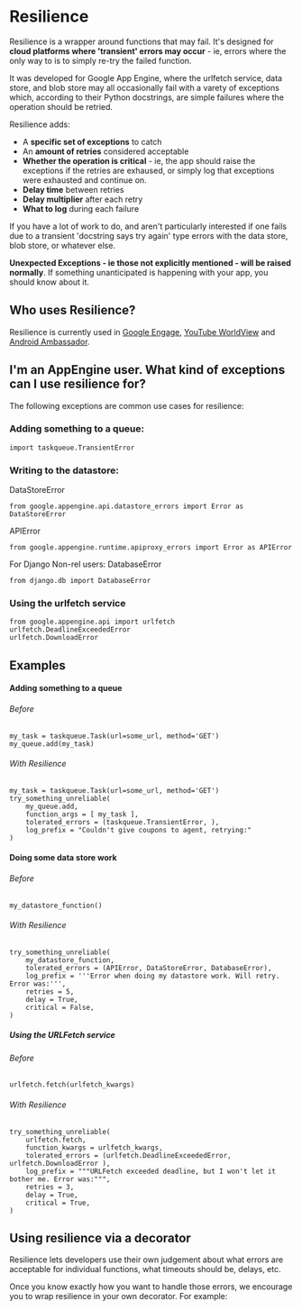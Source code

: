 # Resilience

Resilience is a wrapper around functions that may fail. It's designed for **cloud platforms where 'transient' errors may occur** - ie, errors where the only way to is to simply re-try the failed function.

It was developed for Google App Engine, where the urlfetch service, data store, and blob store may all occasionally fail with a varety of exceptions which, according to their Python docstrings, are simple failures where the operation should be retried.

Resilience adds:

- A **specific set of exceptions** to catch  
- An **amount of retries** considered acceptable
- **Whether the operation is critical** - ie, the app should raise the exceptions if the retries are exhaused, or simply log that exceptions were exhausted and continue on. 
- **Delay time** between retries
- **Delay multiplier** after each retry
- **What to log** during each failure

If you have a lot of work to do, and aren't particularly interested if one fails due to a transient 'docstring says try again' type errors with the data store, blob store, or whatever else. 

**Unexpected Exceptions - ie those not explicitly mentioned - will be raised normally**. If something unanticipated is happening with your app, you should know about it.

## Who uses Resilience?

Resilience is currently used in [Google Engage](http://google.com/engage), [YouTube WorldView](http://youtube.com/worldview) and [Android Ambassador](http://android-ambassador.appspot.com/).

## I'm an AppEngine user. What kind of exceptions can I use resilience for?

The following exceptions are common use cases for resilience:

### Adding something to a queue:

    import taskqueue.TransientError

### Writing to the datastore:
    
DataStoreError

    from google.appengine.api.datastore_errors import Error as DataStoreError

APIError

    from google.appengine.runtime.apiproxy_errors import Error as APIError

For Django Non-rel users: DatabaseError

    from django.db import DatabaseError

### Using the urlfetch service

    from google.appengine.api import urlfetch
    urlfetch.DeadlineExceededError
    urlfetch.DownloadError

## Examples

#### Adding something to a queue
###### Before

    my_task = taskqueue.Task(url=some_url, method='GET')
    my_queue.add(my_task)

###### With Resilience

    my_task = taskqueue.Task(url=some_url, method='GET')
    try_something_unreliable(
        my_queue.add,
        function_args = [ my_task ],
        tolerated_errors = (taskqueue.TransientError, ),
        log_prefix = "Couldn't give coupons to agent, retrying:"
    )

#### Doing some data store work

###### Before

    my_datastore_function()

###### With Resilience
    try_something_unreliable(
        my_datastore_function,
        tolerated_errors = (APIError, DataStoreError, DatabaseError),
        log_prefix = '''Error when doing my datastore work. Will retry. Error was:''',
        retries = 5, 
        delay = True,
        critical = False,
    )


##### Using the URLFetch service

###### Before

    urlfetch.fetch(urlfetch_kwargs)

###### With Resilience

    try_something_unreliable(
        urlfetch.fetch,
        function_kwargs = urlfetch_kwargs,
        tolerated_errors = (urlfetch.DeadlineExceededError, urlfetch.DownloadError ),
        log_prefix = """URLFetch exceeded deadline, but I won't let it bother me. Error was:""", 
        retries = 3, 
        delay = True,
        critical = True,
    )

## Using resilience via a decorator

Resilience lets developers use their own judgement about what errors are acceptable for individual functions, what timeouts should be, delays, etc.

Once you know exactly how you want to handle those errors, we encourage you to wrap resilience in your own decorator. For example:


